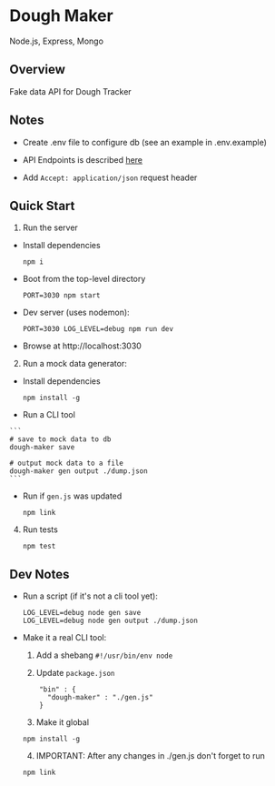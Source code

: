 # Dough Maker

Node.js, Express, Mongo

## Overview

Fake data API for Dough Tracker

## Notes

- Create .env file to configure db (see an example in .env.example)

- API Endpoints is described [here](https://github.com/mkora/dough-tracker#api-endpoints)

- Add `Accept: application/json` request header

## Quick Start

1. Run the server

  - Install dependencies

    ```
    npm i
    ```

  - Boot from the top-level directory

    ```
    PORT=3030 npm start
    ```

  - Dev server (uses nodemon):

    ```
    PORT=3030 LOG_LEVEL=debug npm run dev
    ```

  - Browse at http://localhost:3030

2. Run a mock data generator:

  - Install dependencies

    ```
    npm install -g
    ```
   
   - Run a CLI tool

    ```
    # save to mock data to db
    dough-maker save

    # output mock data to a file
    dough-maker gen output ./dump.json
    ```

  - Run if `gen.js` was updated

    ```
    npm link
    ```

4. Run tests

    ```
    npm test
    ```

## Dev Notes

- Run a script (if it's not a cli tool yet):

  ```
  LOG_LEVEL=debug node gen save
  LOG_LEVEL=debug node gen output ./dump.json
  ```

- Make it a real CLI tool:

  1. Add a shebang `#!/usr/bin/env node`

  2. Update `package.json`

  ```
      "bin" : {
        "dough-maker" : "./gen.js"
      }
  ```

  3. Make it global

    ```
    npm install -g
    ```

  4. IMPORTANT: After any changes in ./gen.js don't forget to run

    ```
    npm link
    ```
